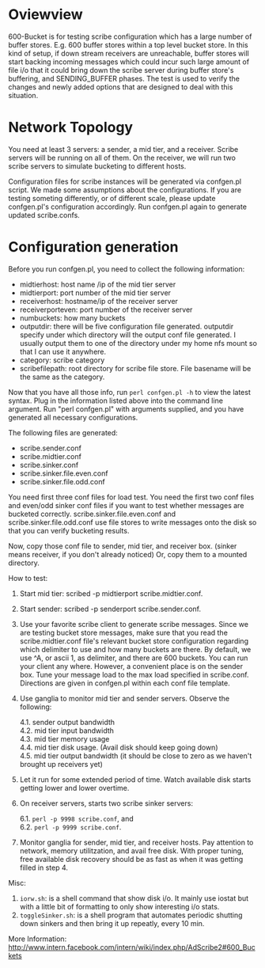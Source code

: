 Oviewview
===
600-Bucket is for testing scribe configuration which has a large number
of buffer stores. E.g. 600 buffer stores within a top level bucket store.
In this kind of setup, if down stream receivers are unreachable, buffer
stores will start backing incoming messages which could incur such large amount
of file i/o that it could bring down the scribe server during
buffer store's buffering, and SENDING_BUFFER phases.  The test is used to
verify the changes and newly added options that are designed to deal
with this situation.

Network Topology
===
You need at least 3 servers: a sender, a mid tier, and a receiver.  Scribe
servers will be running on all of them.  On the receiver, we will run
two scribe servers to simulate bucketing to different hosts.

Configuration files for scribe instances will be generated via confgen.pl
script.  We made some assumptions about the configurations.  If you are
testing someting differently, or of different scale, please update
confgen.pl's configuration accordingly.  Run confgen.pl again to generate
updated scribe.confs.

Configuration generation
===
Before you run confgen.pl, you need to collect the following information:

* midtierhost: host name /ip of the mid tier server
* midtierport: port number of the mid tier server
* receiverhost: hostname/ip of the receiver server
* receiverporteven: port number of the receiver server
* numbuckets: how many buckets
* outputdir: there will be five configuration file generated. outputdir
             specify under which directory will the output conf file
             generated.  I usually output them to one of the directory
             under my home nfs mount so that I can use it anywhere.
* category: scribe category
* scribefilepath: root directory for scribe file store.  File basename
             will be the same as the category.

Now that you have all those info, run `perl confgen.pl -h`
to view the latest syntax.  Plug in the information listed above into
the command line argument.  Run "perl confgen.pl" with arguments
supplied, and you have generated all necessary configurations.

The following files are generated:

* scribe.sender.conf
* scribe.midtier.conf
* scribe.sinker.conf
* scribe.sinker.file.even.conf
* scribe.sinker.file.odd.conf

You need first three conf files for load test.  You need the first
two conf files and even/odd sinker conf files if you want to test
whether messages are bucketed correctly.  scribe.sinker.file.even.conf
and scribe.sinker.file.odd.conf use file stores to write messages
onto the disk so that you can verify bucketing results.

Now, copy those conf file to sender, mid tier, and receiver box.
(sinker means receiver, if you don't already noticed)  Or, copy
them to a mounted directory.

How to test:

1. Start mid tier: scribed -p midtierport scribe.midtier.conf.
2. Start sender: scribed -p senderport scribe.sender.conf.
3. Use your favorite scribe client to generate scribe messages.
   Since we are testing bucket store messages, make sure that
   you read the scribe.midtier.conf file's relevant bucket
   store configuration regarding which delimiter to use
   and how many buckets are there.  By default, we use ^A, or
   ascii 1, as delimiter, and there are 600 buckets.  You can
   run your client any where.  However, a convenient place is
   on the sender box.  Tune your message load to the max load
   specified in scribe.conf.  Directions are given in confgen.pl
   within each conf file template.
4. Use ganglia to monitor mid tier and sender servers.  Observe
   the following:
   
   4.1. sender output bandwidth  
   4.2. mid tier input bandwidth  
   4.3. mid tier memory usage  
   4.4. mid tier disk usage. (Avail disk should keep going down)  
   4.5. mid tier output bandwidth (it should be close to zero as we haven't brought up receivers yet)
   
5. Let it run for some extended period of time.  Watch available
   disk starts getting lower and lower overtime.
6. On receiver servers, starts two scribe sinker servers:

   6.1. `perl -p 9998 scribe.conf`, and  
   6.2. `perl -p 9999 scribe.conf`.
   
7. Monitor ganglia for sender, mid tier, and receiver hosts.
   Pay attention to network, memory utilitzation, and avail free
   disk.  With proper tuning, free available disk recovery should be
   as fast as when it was getting filled in step 4.

Misc:

1. `iorw.sh`: is a shell command that show disk i/o.  It mainly use iostat but
with a little bit of formatting to only show interesting i/o stats.
2. `toggleSinker.sh`: is a shell program that automates periodic shutting down
   sinkers and then bring it up repeatly, every 10 min.

More Information:
http://www.intern.facebook.com/intern/wiki/index.php/AdScribe2#600_Buckets

